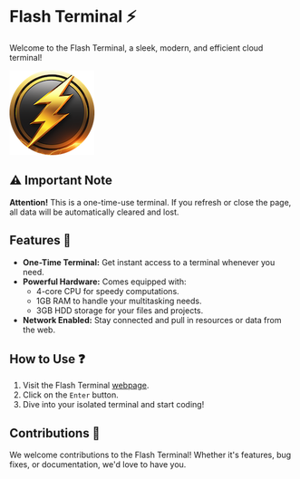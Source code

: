 # Flash Terminal ⚡

Welcome to the Flash Terminal, a sleek, modern, and efficient cloud terminal!

![Flash Terminal Logo](./app/favicon.ico)

## ⚠️ Important Note

**Attention!** This is a one-time-use terminal. If you refresh or close the page, all data will be automatically cleared and lost.

## Features 🚀

- **One-Time Terminal:** Get instant access to a terminal whenever you need.
- **Powerful Hardware:** Comes equipped with:
  - 4-core CPU for speedy computations.
  - 1GB RAM to handle your multitasking needs.
  - 3GB HDD storage for your files and projects.
- **Network Enabled:** Stay connected and pull in resources or data from the web.

## How to Use ❓

1. Visit the Flash Terminal [webpage](https://flash-terminal.vercel.app/).
2. Click on the `Enter` button.
3. Dive into your isolated terminal and start coding!

## Contributions 🤝

We welcome contributions to the Flash Terminal! Whether it's features, bug fixes, or documentation, we'd love to have you.
